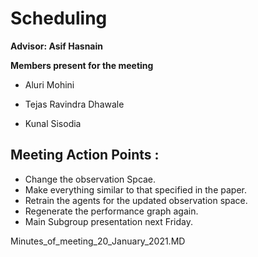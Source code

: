 # Scheduling

**Advisor: Asif Hasnain**

**Members present for the meeting**

* Aluri Mohini 

* Tejas Ravindra Dhawale

* Kunal Sisodia


## Meeting Action Points :
 
  * Change the observation Spcae. 
  * Make everything similar to that specified in the paper.
  * Retrain the agents for the updated observation space.
  * Regenerate the performance graph again.
  * Main Subgroup presentation next Friday.
  
Minutes_of_meeting_20_January_2021.MD

